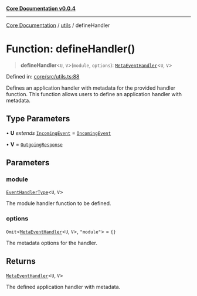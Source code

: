 [**Core Documentation v0.0.4**](../../README.md)

***

[Core Documentation](../../modules.md) / [utils](../README.md) / defineHandler

# Function: defineHandler()

> **defineHandler**\<`U`, `V`\>(`module`, `options`): [`MetaEventHandler`](../../declarations/interfaces/MetaEventHandler.md)\<`U`, `V`\>

Defined in: [core/src/utils.ts:88](https://github.com/stonemjs/core/blob/e4675fc5d1a8e120fdb4d54e226a2496fdda3681/src/utils.ts#L88)

Defines an application handler with metadata for the provided handler function.
This function allows users to define an application handler with metadata.

## Type Parameters

• **U** *extends* [`IncomingEvent`](../../events/IncomingEvent/classes/IncomingEvent.md) = [`IncomingEvent`](../../events/IncomingEvent/classes/IncomingEvent.md)

• **V** = [`OutgoingResponse`](../../events/OutgoingResponse/classes/OutgoingResponse.md)

## Parameters

### module

[`EventHandlerType`](../../declarations/type-aliases/EventHandlerType.md)\<`U`, `V`\>

The module handler function to be defined.

### options

`Omit`\<[`MetaEventHandler`](../../declarations/interfaces/MetaEventHandler.md)\<`U`, `V`\>, `"module"`\> = `{}`

The metadata options for the handler.

## Returns

[`MetaEventHandler`](../../declarations/interfaces/MetaEventHandler.md)\<`U`, `V`\>

The defined application handler with metadata.
